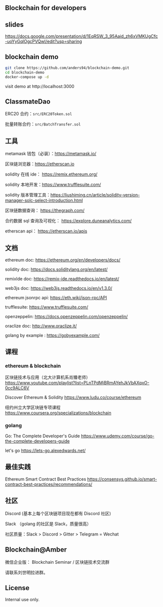 ## Blockchain for developers

## slides

https://docs.google.com/presentation/d/1EqRSW_3_95Aaid_zh6xVMKUgCfc-uoYyGqlOgcPVQwI/edit?usp=sharing

## blockchain demo

```bash
git clone https://github.com/anders94/blockchain-demo.git
cd blockchain-demo
docker-compose up -d
```

visit demo at http://localhost:3000

## ClassmateDao

ERC20 合约：`src/ERC20Token.sol`

批量转账合约：`src/BatchTransfer.sol`

## 工具

metamask 钱包（必装）：https://metamask.io/

区块链浏览器：https://etherscan.io

solidity 在线 ide： https://remix.ethereum.org/

solidity 本地开发：https://www.trufflesuite.com/

solidity 版本管理工具：https://liushiming.cn/article/solidity-version-manager-solc-select-introduction.html

区块链数据查询： https://thegraph.com/

合约数据 sql 查询及可视化： https://explore.duneanalytics.com/

etherscan api： https://etherscan.io/apis

## 文档

ethereum doc: https://ethereum.org/en/developers/docs/

solidity doc: https://docs.soliditylang.org/en/latest/

remixIde doc: https://remix-ide.readthedocs.io/en/latest/

web3js doc: https://web3js.readthedocs.io/en/v1.3.0/

ethereum jsonrpc api: https://eth.wiki/json-rpc/API

trufflesuite: https://www.trufflesuite.com/

openzeppelin: https://docs.openzeppelin.com/openzeppelin/

oraclize doc: http://www.oraclize.it/

golang by example : https://gobyexample.com/

## 课程

### ethereum & blockchain

区块链技术与应用（北大计算机系肖臻老师）https://www.youtube.com/playlist?list=PLnTPdMjBRmAYehJkVbAXqxO-0cc9ALC6V

Discover Ethereum & Solidity https://www.ludu.co/course/ethereum

纽约州立大学区块链专项课程 https://www.coursera.org/specializations/blockchain

### golang

Go: The Complete Developer's Guide https://www.udemy.com/course/go-the-complete-developers-guide

let's go https://lets-go.alexedwards.net/

## 最佳实践

Ethereum Smart Contract Best Practices https://consensys.github.io/smart-contract-best-practices/recommendations/

## 社区

Discord (基本上每个区块链项目现在都有 Discord 社区)

Slack （golang 的社区是 Slack，质量很高）

社区质量：Slack > Discord > Gitter > Telegram = Wechat

## Blockchain@Amber

微信企业版：
Blockchain Seminar / 区块链技术交流群

请联系刘世明拉进群。

## License

Internal use only.

